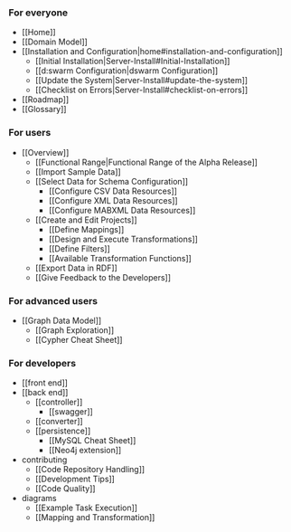 ### For everyone
* [[Home]]
* [[Domain Model]]
* [[Installation and Configuration|home#installation-and-configuration]]
  * [[Initial Installation|Server-Install#Initial-Installation]]
  * [[d:swarm Configuration|dswarm Configuration]]
  * [[Update the System|Server-Install#update-the-system]]
  * [[Checklist on Errors|Server-Install#checklist-on-errors]]
* [[Roadmap]]
* [[Glossary]]

### For users
* [[Overview]]
  * [[Functional Range|Functional Range of the Alpha Release]]
  * [[Import Sample Data]]
  * [[Select Data for Schema Configuration]]
    * [[Configure CSV Data Resources]]
    * [[Configure XML Data Resources]]
    * [[Configure MABXML Data Resources]]
  * [[Create and Edit Projects]]
    * [[Define Mappings]]
    * [[Design and Execute Transformations]]
    * [[Define Filters]]
    * [[Available Transformation Functions]]
  * [[Export Data in RDF]]
  * [[Give Feedback to the Developers]]

### For advanced users
* [[Graph Data Model]]
    * [[Graph Exploration]]
    * [[Cypher Cheat Sheet]]

### For developers
* [[front end]]
* [[back end]]
  * [[controller]]
    * [[swagger]]
  * [[converter]]
  * [[persistence]]
    * [[MySQL Cheat Sheet]]
    * [[Neo4j extension]]
* contributing
  * [[Code Repository Handling]]
  * [[Development Tips]]
  * [[Code Quality]]
* diagrams
  * [[Example Task Execution]]
  * [[Mapping and Transformation]]